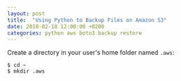 ```yaml
---
layout: post
title:  "Using Python to Backup Files on Amazon S3"
date: 2018-02-18 12:00:00 +0200
categories: python aws boto3 backup restore
---
```


Create a directory in your user's home folder named `.aws`:

    $ cd ~
    $ mkdir .aws
